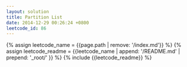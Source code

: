 ```yaml
---
layout: solution
title: Partition List
date: 2014-12-29 00:26:24 +0800
leetcode_id: 86
---
```

{% assign leetcode_name = {{page.path | remove: '/index.md'}}  %}
{% assign leetcode_readme = {{leetcode_name | append: '/README.md' | prepend: '_root/' }}  %}
{% include {{leetcode_readme}} %}
